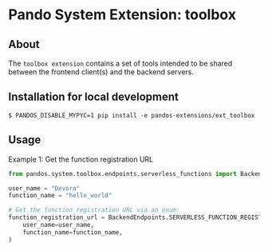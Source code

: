 # Pando System Extension: toolbox

## About

The `toolbox extension` contains a set of tools intended to be shared between the frontend client(s) and
the backend servers. 

## Installation for local development

```commandline
$ PANDOS_DISABLE_MYPYC=1 pip install -e pandos-extensions/ext_toolbox 
```

## Usage

Example 1: Get the function registration URL

```python
from pandos.system.toolbox.endpoints.serverless_functions import BackendEndpoint

user_name = "Devora"
function_name = "hello_world"

# Get the function registration URL via an enum:
function_registration_url = BackendEndpoints.SERVERLESS_FUNCTION_REGISTRATION.url(
    user_name=user_name,
    function_name=function_name,
)
```
